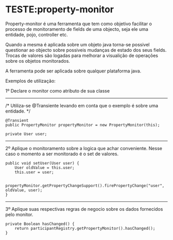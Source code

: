 TESTE:property-monitor
================

Property-monitor é uma ferramenta que tem como objetivo facilitar o processo de monitoramento de fields de uma objecto, seja ele uma entidade, pojo, controller etc.

Quando a mesma é aplicada sobre um objeto java torna-se possivel questionar ao objecto sobre possiveis mudanças de estado dos seus fields. Trocas de valores são logadas para melhorar a visualição de operações sobre os objetos monitorados.

A ferramenta pode ser aplicada sobre qualquer plataforma java.


Exemplos de utilização:

1º Declare o monitor como atributo de sua classe

----------------------------------------------------

/* Utiliza-se @Transiente levando em conta que o 
exemplo é sobre uma entidade. */

	@Transient
	public PropertyMonitor propertyMonitor = new PropertyMonitor(this);

	private User user;

----------------------------------------------------

2º Aplique o monitoramento sobre a logica que achar conveniente. Nesse caso o momento
a ser monitorado é o set de valores.

	public void setUser(User user) {
		User oldValue = this.user;
		this.user = user;

		propertyMonitor.getPropertyChangeSupport().firePropertyChange("user", oldValue, user);
	}

----------------------------------------------------

3º Aplique suas respectivas regras de negocio sobre os dados fornecidos pelo monitor.

	private Boolean hasChanged() {
		return participantRegistry.getPropertyMonitor().hasChanged();
	}






